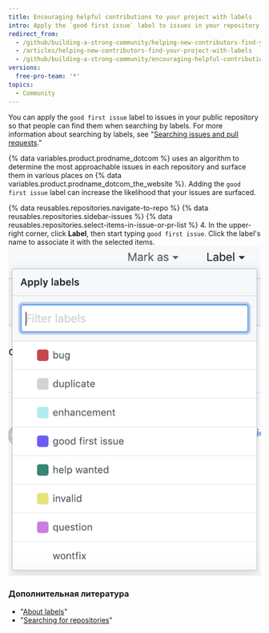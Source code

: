 ```yaml
---
title: Encouraging helpful contributions to your project with labels
intro: Apply the `good first issue` label to issues in your repository to highlight opportunities for people to contribute to your project.
redirect_from:
  - /github/building-a-strong-community/helping-new-contributors-find-your-project-with-labels
  - /articles/helping-new-contributors-find-your-project-with-labels
  - /github/building-a-strong-community/encouraging-helpful-contributions-to-your-project-with-labels
versions:
  free-pro-team: '*'
topics:
  - Community
---
```


You can apply the `good first issue` label to issues in your public repository so that people can find them when searching by labels. For more information about searching by labels, see "[Searching issues and pull requests](/articles/searching-issues-and-pull-requests/#search-by-label)."

{% data variables.product.prodname_dotcom %} uses an algorithm to determine the most approachable issues in each repository and surface them in various places on {% data variables.product.prodname_dotcom_the_website %}. Adding the `good first issue` label can increase the likelihood that your issues are surfaced.

{% data reusables.repositories.navigate-to-repo %}
{% data reusables.repositories.sidebar-issues %}
{% data reusables.repositories.select-items-in-issue-or-pr-list %}
4. In the upper-right corner, click **Label**, then start typing `good first issue`. Click the label's name to associate it with the selected items. ![Issues Milestone assignment drop-down](/assets/images/help/issues/issues_applying_labels_dropdown.png)

### Дополнительная литература

- "[About labels](/articles/about-labels)"
- "[Searching for repositories](/articles/searching-for-repositories)"
